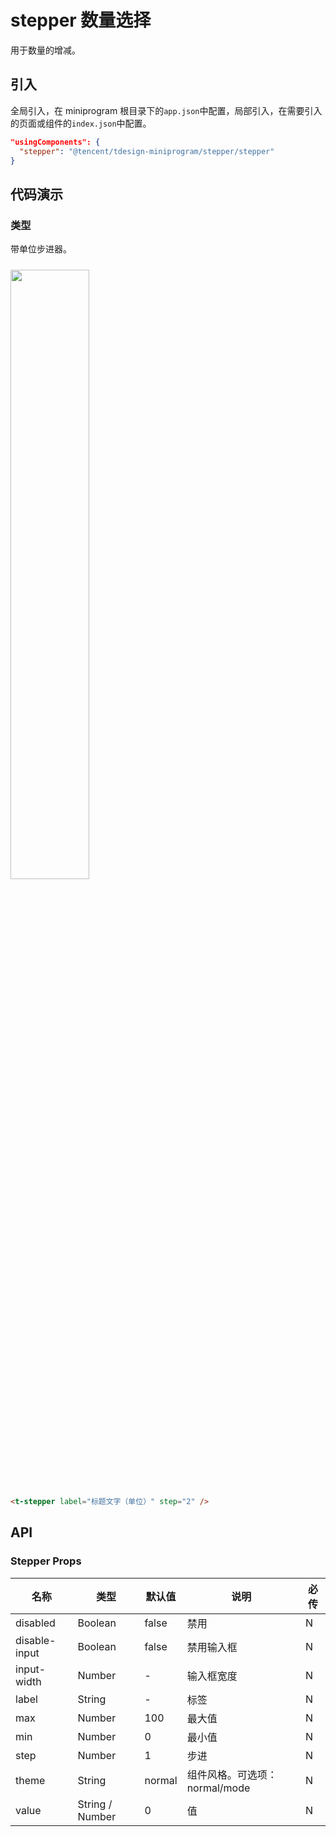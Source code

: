 # stepper 数量选择

用于数量的增减。

## 引入

全局引入，在 miniprogram 根目录下的`app.json`中配置，局部引入，在需要引入的页面或组件的`index.json`中配置。

```json
"usingComponents": {
  "stepper": "@tencent/tdesign-miniprogram/stepper/stepper"
}
```

## 代码演示

### 类型

带单位步进器。

<img src="https://tdesign.gtimg.com/miniprogram/readme/stepper.png" width="50%" height="50%" style="margin-top: 10px">

```html
<t-stepper label="标题文字（单位）" step="2" />
```

## API

### Stepper Props

| 名称          | 类型            | 默认值 | 说明                          | 必传 |
| ------------- | --------------- | ------ | ----------------------------- | ---- |
| disabled      | Boolean         | false  | 禁用                          | N    |
| disable-input | Boolean         | false  | 禁用输入框                    | N    |
| input-width   | Number          | -      | 输入框宽度                    | N    |
| label         | String          | -      | 标签                          | N    |
| max           | Number          | 100    | 最大值                        | N    |
| min           | Number          | 0      | 最小值                        | N    |
| step          | Number          | 1      | 步进                          | N    |
| theme         | String          | normal | 组件风格。可选项：normal/mode | N    |
| value         | String / Number | 0      | 值                            | N    |
